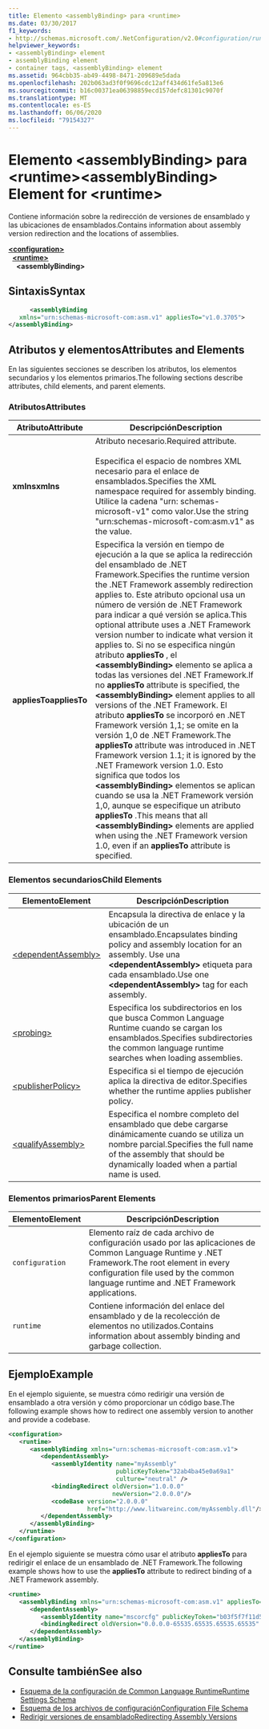 ```yaml
---
title: Elemento <assemblyBinding> para <runtime>
ms.date: 03/30/2017
f1_keywords:
- http://schemas.microsoft.com/.NetConfiguration/v2.0#configuration/runtime/assemblyBinding
helpviewer_keywords:
- <assemblyBinding> element
- assemblyBinding element
- container tags, <assemblyBinding> element
ms.assetid: 964cbb35-ab49-4498-8471-209689e5dada
ms.openlocfilehash: 202b063ad3f0f9696cdc12aff434d61fe5a813e6
ms.sourcegitcommit: b16c00371ea06398859ecd157defc81301c9070f
ms.translationtype: MT
ms.contentlocale: es-ES
ms.lasthandoff: 06/06/2020
ms.locfileid: "79154327"
---
```

# <a name="assemblybinding-element-for-runtime"></a><span data-ttu-id="2df01-102">Elemento \<assemblyBinding> para \<runtime></span><span class="sxs-lookup"><span data-stu-id="2df01-102">\<assemblyBinding> Element for \<runtime></span></span>
<span data-ttu-id="2df01-103">Contiene información sobre la redirección de versiones de ensamblado y las ubicaciones de ensamblados.</span><span class="sxs-lookup"><span data-stu-id="2df01-103">Contains information about assembly version redirection and the locations of assemblies.</span></span>  
  
[**\<configuration>**](../configuration-element.md)\
&nbsp;&nbsp;[**\<runtime>**](runtime-element.md)\
&nbsp;&nbsp;&nbsp;&nbsp;**\<assemblyBinding>**  
  
## <a name="syntax"></a><span data-ttu-id="2df01-104">Sintaxis</span><span class="sxs-lookup"><span data-stu-id="2df01-104">Syntax</span></span>  
  
```xml  
      <assemblyBinding
   xmlns="urn:schemas-microsoft-com:asm.v1" appliesTo="v1.0.3705">  
</assemblyBinding>  
```  
  
## <a name="attributes-and-elements"></a><span data-ttu-id="2df01-105">Atributos y elementos</span><span class="sxs-lookup"><span data-stu-id="2df01-105">Attributes and Elements</span></span>  
 <span data-ttu-id="2df01-106">En las siguientes secciones se describen los atributos, los elementos secundarios y los elementos primarios.</span><span class="sxs-lookup"><span data-stu-id="2df01-106">The following sections describe attributes, child elements, and parent elements.</span></span>  
  
### <a name="attributes"></a><span data-ttu-id="2df01-107">Atributos</span><span class="sxs-lookup"><span data-stu-id="2df01-107">Attributes</span></span>  
  
|<span data-ttu-id="2df01-108">Atributo</span><span class="sxs-lookup"><span data-stu-id="2df01-108">Attribute</span></span>|<span data-ttu-id="2df01-109">Descripción</span><span class="sxs-lookup"><span data-stu-id="2df01-109">Description</span></span>|  
|---------------|-----------------|  
|<span data-ttu-id="2df01-110">**xmlns**</span><span class="sxs-lookup"><span data-stu-id="2df01-110">**xmlns**</span></span>|<span data-ttu-id="2df01-111">Atributo necesario.</span><span class="sxs-lookup"><span data-stu-id="2df01-111">Required attribute.</span></span><br /><br /> <span data-ttu-id="2df01-112">Especifica el espacio de nombres XML necesario para el enlace de ensamblados.</span><span class="sxs-lookup"><span data-stu-id="2df01-112">Specifies the XML namespace required for assembly binding.</span></span> <span data-ttu-id="2df01-113">Utilice la cadena "urn: schemas-microsoft-v1" como valor.</span><span class="sxs-lookup"><span data-stu-id="2df01-113">Use the string "urn:schemas-microsoft-com:asm.v1" as the value.</span></span>|  
|<span data-ttu-id="2df01-114">**appliesTo**</span><span class="sxs-lookup"><span data-stu-id="2df01-114">**appliesTo**</span></span>|<span data-ttu-id="2df01-115">Especifica la versión en tiempo de ejecución a la que se aplica la redirección del ensamblado de .NET Framework.</span><span class="sxs-lookup"><span data-stu-id="2df01-115">Specifies the runtime version the .NET Framework assembly redirection applies to.</span></span> <span data-ttu-id="2df01-116">Este atributo opcional usa un número de versión de .NET Framework para indicar a qué versión se aplica.</span><span class="sxs-lookup"><span data-stu-id="2df01-116">This optional attribute uses a .NET Framework version number to indicate what version it applies to.</span></span> <span data-ttu-id="2df01-117">Si no se especifica ningún atributo **appliesTo** , el **\<assemblyBinding>** elemento se aplica a todas las versiones del .NET Framework.</span><span class="sxs-lookup"><span data-stu-id="2df01-117">If no **appliesTo** attribute is specified, the **\<assemblyBinding>** element applies to all versions of the .NET Framework.</span></span> <span data-ttu-id="2df01-118">El atributo **appliesTo** se incorporó en .NET Framework versión 1,1; se omite en la versión 1,0 de .NET Framework.</span><span class="sxs-lookup"><span data-stu-id="2df01-118">The **appliesTo** attribute was introduced in .NET Framework version 1.1; it is ignored by the .NET Framework version 1.0.</span></span> <span data-ttu-id="2df01-119">Esto significa que todos los **\<assemblyBinding>** elementos se aplican cuando se usa la .NET Framework versión 1,0, aunque se especifique un atributo **appliesTo** .</span><span class="sxs-lookup"><span data-stu-id="2df01-119">This means that all **\<assemblyBinding>** elements are applied when using the .NET Framework version 1.0, even if an **appliesTo** attribute is specified.</span></span>|  
  
### <a name="child-elements"></a><span data-ttu-id="2df01-120">Elementos secundarios</span><span class="sxs-lookup"><span data-stu-id="2df01-120">Child Elements</span></span>  
  
|<span data-ttu-id="2df01-121">Elemento</span><span class="sxs-lookup"><span data-stu-id="2df01-121">Element</span></span>|<span data-ttu-id="2df01-122">Descripción</span><span class="sxs-lookup"><span data-stu-id="2df01-122">Description</span></span>|  
|-------------|-----------------|  
|[\<dependentAssembly>](dependentassembly-element.md)|<span data-ttu-id="2df01-123">Encapsula la directiva de enlace y la ubicación de un ensamblado.</span><span class="sxs-lookup"><span data-stu-id="2df01-123">Encapsulates binding policy and assembly location for an assembly.</span></span> <span data-ttu-id="2df01-124">Use una **\<dependentAssembly>** etiqueta para cada ensamblado.</span><span class="sxs-lookup"><span data-stu-id="2df01-124">Use one **\<dependentAssembly>** tag for each assembly.</span></span>|  
|[\<probing>](probing-element.md)|<span data-ttu-id="2df01-125">Especifica los subdirectorios en los que busca Common Language Runtime cuando se cargan los ensamblados.</span><span class="sxs-lookup"><span data-stu-id="2df01-125">Specifies subdirectories the common language runtime searches when loading assemblies.</span></span>|  
|[\<publisherPolicy>](publisherpolicy-element.md)|<span data-ttu-id="2df01-126">Especifica si el tiempo de ejecución aplica la directiva de editor.</span><span class="sxs-lookup"><span data-stu-id="2df01-126">Specifies whether the runtime applies publisher policy.</span></span>|  
|[\<qualifyAssembly>](qualifyassembly-element.md)|<span data-ttu-id="2df01-127">Especifica el nombre completo del ensamblado que debe cargarse dinámicamente cuando se utiliza un nombre parcial.</span><span class="sxs-lookup"><span data-stu-id="2df01-127">Specifies the full name of the assembly that should be dynamically loaded when a partial name is used.</span></span>|  
  
### <a name="parent-elements"></a><span data-ttu-id="2df01-128">Elementos primarios</span><span class="sxs-lookup"><span data-stu-id="2df01-128">Parent Elements</span></span>  
  
|<span data-ttu-id="2df01-129">Elemento</span><span class="sxs-lookup"><span data-stu-id="2df01-129">Element</span></span>|<span data-ttu-id="2df01-130">Descripción</span><span class="sxs-lookup"><span data-stu-id="2df01-130">Description</span></span>|  
|-------------|-----------------|  
|`configuration`|<span data-ttu-id="2df01-131">Elemento raíz de cada archivo de configuración usado por las aplicaciones de Common Language Runtime y .NET Framework.</span><span class="sxs-lookup"><span data-stu-id="2df01-131">The root element in every configuration file used by the common language runtime and .NET Framework applications.</span></span>|  
|`runtime`|<span data-ttu-id="2df01-132">Contiene información del enlace del ensamblado y de la recolección de elementos no utilizados.</span><span class="sxs-lookup"><span data-stu-id="2df01-132">Contains information about assembly binding and garbage collection.</span></span>|  
  
## <a name="example"></a><span data-ttu-id="2df01-133">Ejemplo</span><span class="sxs-lookup"><span data-stu-id="2df01-133">Example</span></span>  
 <span data-ttu-id="2df01-134">En el ejemplo siguiente, se muestra cómo redirigir una versión de ensamblado a otra versión y cómo proporcionar un código base.</span><span class="sxs-lookup"><span data-stu-id="2df01-134">The following example shows how to redirect one assembly version to another and provide a codebase.</span></span>  
  
```xml  
<configuration>  
   <runtime>  
      <assemblyBinding xmlns="urn:schemas-microsoft-com:asm.v1">  
         <dependentAssembly>  
            <assemblyIdentity name="myAssembly"  
                              publicKeyToken="32ab4ba45e0a69a1"  
                              culture="neutral" />  
            <bindingRedirect oldVersion="1.0.0.0"  
                             newVersion="2.0.0.0"/>  
            <codeBase version="2.0.0.0"  
                      href="http://www.litwareinc.com/myAssembly.dll"/>  
         </dependentAssembly>  
      </assemblyBinding>  
   </runtime>  
</configuration>  
```  
  
 <span data-ttu-id="2df01-135">En el ejemplo siguiente se muestra cómo usar el atributo **appliesTo** para redirigir el enlace de un ensamblado de .NET Framework.</span><span class="sxs-lookup"><span data-stu-id="2df01-135">The following example shows how to use the **appliesTo** attribute to redirect binding of a .NET Framework assembly.</span></span>  
  
```xml  
<runtime>  
   <assemblyBinding xmlns="urn:schemas-microsoft-com:asm.v1" appliesTo="v1.0.3705">  
      <dependentAssembly>
         <assemblyIdentity name="mscorcfg" publicKeyToken="b03f5f7f11d50a3a" culture=""/>  
         <bindingRedirect oldVersion="0.0.0.0-65535.65535.65535.65535" newVersion="1.0.3300.0"/>  
      </dependentAssembly>  
   </assemblyBinding>  
</runtime>  
```  
  
## <a name="see-also"></a><span data-ttu-id="2df01-136">Consulte también</span><span class="sxs-lookup"><span data-stu-id="2df01-136">See also</span></span>

- [<span data-ttu-id="2df01-137">Esquema de la configuración de Common Language Runtime</span><span class="sxs-lookup"><span data-stu-id="2df01-137">Runtime Settings Schema</span></span>](index.md)
- [<span data-ttu-id="2df01-138">Esquema de los archivos de configuración</span><span class="sxs-lookup"><span data-stu-id="2df01-138">Configuration File Schema</span></span>](../index.md)
- [<span data-ttu-id="2df01-139">Redirigir versiones de ensamblado</span><span class="sxs-lookup"><span data-stu-id="2df01-139">Redirecting Assembly Versions</span></span>](../../redirect-assembly-versions.md)
